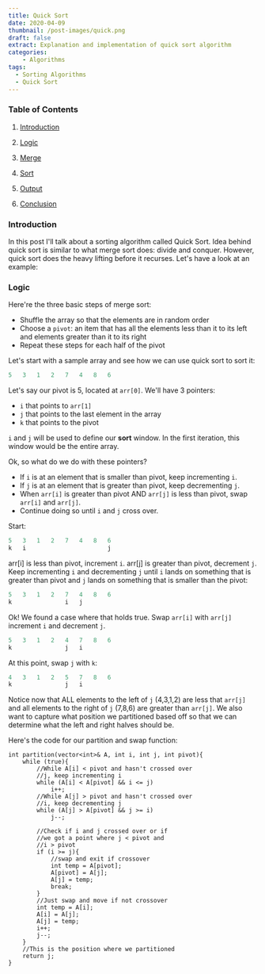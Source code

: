 ```yaml
---
title: Quick Sort 
date: 2020-04-09
thumbnail: /post-images/quick.png
draft: false
extract: Explanation and implementation of quick sort algorithm
categories: 
    - Algorithms
tags:
  - Sorting Algorithms
  - Quick Sort
---
```


### Table of Contents

1. [Introduction](#introduction)

2. [Logic](#logic)

3. [Merge](#merge)

4. [Sort](#sort)

5. [Output](#output)

6. [Conclusion](#conclusion)

### Introduction

In this post I'll talk about a sorting algorithm called Quick Sort. Idea behind quick sort is similar to what merge sort does: divide and conquer. However, quick sort does the heavy lifting before it recurses. Let's have a look at an example: 

### Logic

Here're the three basic steps of merge sort:

- Shuffle the array so that the elements are in random order
- Choose a `pivot`: an item that has all the elements less than it to its left and elements greater than it to its right
- Repeat these steps for each half of the pivot 

Let's start with a sample array and see how we can use quick sort to sort it:

```cpp
5   3   1   2   7   4   8   6
```

Let's say our pivot is 5, located at `arr[0]`. We'll have 3 pointers:

- `i` that points to `arr[1]`
- `j` that points to the last element in the array
- `k` that points to the pivot

`i` and `j` will be used to define our **sort** window. In the first iteration, this window would be the entire array.

Ok, so what do we do with these pointers? 

- If `i` is at an element that is smaller than pivot, keep incrementing `i`.
- If `j` is at an element that is greater than pivot, keep decrementing `j`.
- When `arr[i]` is greater than pivot AND `arr[j]` is less than pivot, swap `arr[i]` and `arr[j]`.
- Continue doing so until `i` and `j` cross over. 

Start:
 ```cpp
5   3   1   2   7   4   8   6
k   i                       j
 ```
arr[i] is less than pivot, increment `i`. arr[j] is greater than pivot, decrement `j`. Keep incrementing `i` and decrementing `j` until `i` lands on something that is greater than pivot and `j` lands on something that is smaller than the pivot:

 ```cpp
5   3   1   2   7   4   8   6
k               i   j
 ```
Ok! We found a case where that holds true. Swap `arr[i]` with `arr[j]` increment `i` and decrement `j`.

 ```cpp
5   3   1   2   4   7   8   6
k               j   i
 ```

At this point, swap `j` with `k`:

 ```cpp
4   3   1   2   5   7   8   6
k               j   i
 ```

Notice now that ALL elements to the left of `j` (4,3,1,2) are less that `arr[j]` and all elements to the right of `j` (7,8,6) are greater than `arr[j]`. We also want to capture what position we partitioned based off so that we can determine what the left and right halves should be. 

Here's the code for our partition and swap function:

```cpp{numberLines: true}
int partition(vector<int>& A, int i, int j, int pivot){
    while (true){
        //While A[i] < pivot and hasn't crossed over
        //j, keep incrementing i
        while (A[i] < A[pivot] && i <= j)
            i++;
        //While A[j] > pivot and hasn't crossed over
        //i, keep decrementing j
        while (A[j] > A[pivot] && j >= i)
            j--;
        
        //Check if i and j crossed over or if
        //we got a point where j < pivot and
        //i > pivot
        if (i >= j){
            //swap and exit if crossover
            int temp = A[pivot];
            A[pivot] = A[j];
            A[j] = temp;
            break;
        }
        //Just swap and move if not crossover
        int temp = A[i];
        A[i] = A[j];
        A[j] = temp;
        i++;
        j--;
    }
    //This is the position where we partitioned
    return j;
}
```


